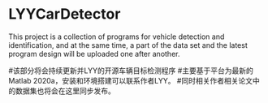 # LYYCarDetector
 This project is a collection of programs for vehicle detection and identification, and at the same time, a part of the data set and the latest program design will be uploaded one after another.

#该部分将会持续更新并LYY的开源车辆目标检测程序
#主要基于平台为最新的Matlab 2020a，安装和环境搭建可以联系作者LYY。
#同时相关作者相关论文中的数据集也将会在这里同步发布。
